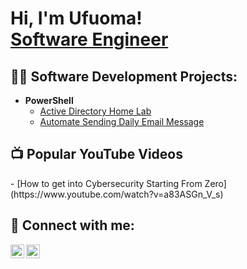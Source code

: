<h1>Hi, I'm Ufuoma! <br/><a href="https://github.com/ufuomaugbeyan1"></a><a href="https://www.linkedin.com/in/uugbeyan/">Software Engineer</a>

<h2>👨‍💻 Software Development Projects:</h2>

- <b>PowerShell</b>
  - [Active Directory Home Lab](https://github.com/uugbeyan1/Active-Directory-Home-Lab/blob/main/README.md)
  - [Automate Sending Daily Email Message]()

<h2>📺 Popular YouTube Videos</h2>
- [How to get into Cybersecurity Starting From Zero](https://www.youtube.com/watch?v=a83ASGn_V_s)

<h2> 🤳 Connect with me:</h2>

[<img align="left" alt="JoshMadakor | YouTube" width="22px" src="https://cdn.jsdelivr.net/npm/simple-icons@v3/icons/youtube.svg" />][youtube]
[<img align="left" alt="JoshMadakor | LinkedIn" width="22px" src="https://cdn.jsdelivr.net/npm/simple-icons@v3/icons/linkedin.svg" />][linkedin]


[youtube]: https://www.youtube.com/c/themoneydownloader1247
[linkedin]: https://linkedin.com/in/uugbeyan

<!--
**ufuomaugbeyan1/ufuomaugbeyan1** is a ✨ _special_ ✨ repository because its `README.md` (this file) appears on your GitHub profile.

Here are some ideas to get you started:

- 🔭 I’m currently working on ...
- 🌱 I’m currently learning ...
- 👯 I’m looking to collaborate on ...
- 🤔 I’m looking for help with ...
- 💬 Ask me about ...
- 📫 How to reach me: ...
- 😄 Pronouns: ...
- ⚡ Fun fact: ...
-->
